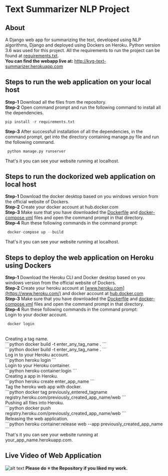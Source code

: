# Text Summarizer NLP Project
## About
A Django web app for summarizing the text, developed using NLP algorithms, Django and deployed using Dockers on Heroku. Python version 3.6 was used for this project. All the requirements to run the project can be found at [requirements.txt](https://github.com/venugopalkadamba/SMS-Spam-Detector-WebApp/blob/master/requirements.txt).
<br>
<b>You can find the webapp live at:</b> http://kvg-text-summarizer.herokuapp.com <br>

## Steps to run the web application on your local host
**Step-1** Download all the files from the repository.<br>
**Step-2** Open command prompt and run the following command to install all the dependencies.<br>
```python
pip install -r requirements.txt
``` 
**Step-3** After successfull installation of all the dependencies, in the command prompt, get into the directory containing manage.py file and run the following command.<br>
```python
 python manage.py runserver
```
That's it you can see your website running at localhost.

## Steps to run the dockorized web application on local host
**Step-1** Download the docker desktop based on you windows version from the official website of Dockers.<br>
**Step-2** Create your docker account at hub.docker.com<br>
**Step-3** Make sure that you have downloaded the [Dockerfile]() and [docker-compose.yml]() files and open the command prompt in that directory.<br>
**Step-4** Run these following commands in the command prompt:<br>
```python
 docker-compose up --build
```
That's it you can see your website running at localhost.

## Steps to deploy the web application on Heroku using Dockers
**Step-1** Download the Heroku CLI and Docker desktop based on you windows version from the official website of Dockers.<br>
**Step-2** Create your heroku account at [www.heroku.com](https://www.heroku.com/) and docker account at [hub.docker.com](https://hub.docker.com/)<br>
**Step-3** Make sure that you have downloaded the [Dockerfile]() and [docker-compose.yml]() files and open the command prompt in that directory.<br>
**Step-4** Run these following commands in the command prompt:<br>
Login to your docker account.<br>
```python
 docker login
```
<br>
Creating a tag name.
<br>
```python
 docker build -t enter_any_tag_name .
```
<br>
```python
 docker build -t enter_any_tag_name .
```
<br>
Log in to your Heroku account.<br>
```python
 heroku login
```
<br>
Login to your Heroku container.<br>
```python
 heroku container:login
```
<br>
Creating a app in Heroku.<br>
```python
 heroku create enter_app_name
```
<br>
Tag the heroku web app with docker.<br>
```python
 docker tag previously_entered_tagname registry.heroku.com/previously_created_app_name/web
```
<br>
Pushing all files into Heroku.<br>
```python
 docker push registry.heroku.com/previously_created_app_name/web
```
<br>
Releasing the web application.<br>
```python
 heroku container:release web --app previously_created_app_name
```
<br>
That's it you can see your website running at your_app_name.herokuapp.com.

## Live Video of Web Application
![alt text](https://github.com/venugopalkadamba/Text_Summarizer_NLP_Project/blob/master/README_assets/Final_Video.gif)
<b>Please do ⭐ the Repository if you liked my work.</b>
